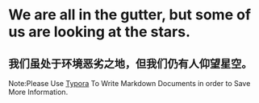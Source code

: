 # We are all in the gutter, but some of us are looking at the stars.
## 我们虽处于环境恶劣之地，但我们仍有人仰望星空。

Note:Please Use [Typora](https://typora.io) To Write Markdown Documents in order to Save More Information.
